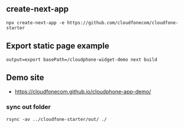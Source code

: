 ## create-next-app

```
npx create-next-app -e https://github.com/cloudfonecom/cloudfone-starter
```

## Export static page example

```
output=export basePath=/cloudphone-widget-demo next build
```


## Demo site
* https://cloudfonecom.github.io/cloudphone-app-demo/

### sync out folder  

```
rsync -av ../cloudfone-starter/out/ ./
```
